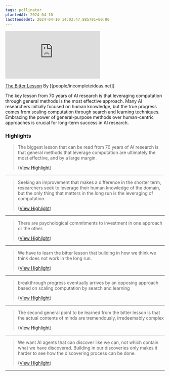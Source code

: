 ```yaml
---
tags: pollinator
plantedAt: 2024-04-10
lastTendedAt: 2024-04-10 14:03:47.885791+00:00
---
```

![rw-book-cover](https://rdl.ink/render/http%3A%2F%2Fwww.incompleteideas.net%2FIncIdeas%2FBitterLesson.html)

[The Bitter Lesson](http://www.incompleteideas.net/IncIdeas/BitterLesson.html)
By [[people/incompleteideas.net]]

The key lesson from 70 years of AI research is that leveraging computation through general methods is the most effective approach. Many AI researchers initially focused on human knowledge, but the true progress comes from scaling computation through search and learning techniques. Embracing the power of general-purpose methods over human-centric approaches is crucial for long-term success in AI research.

### Highlights
> The biggest lesson that can be read from 70 years of AI research is that general methods that leverage computation are ultimately the most effective, and by a large margin.
> 
>  ([View Highlight](https://read.readwise.io/read/01hv450x6mrsczbahmxqb53tnr))


---

> Seeking an improvement that makes a difference in the shorter term, researchers seek to leverage their human knowledge of the domain, but the only thing that matters in the long run is the leveraging of computation.
> 
>  ([View Highlight](https://read.readwise.io/read/01hv4518d3rv46gsd591vmchya))


---

> There are psychological commitments to investment in one approach or the other.
> 
>  ([View Highlight](https://read.readwise.io/read/01hv451cd9527017qvfnnnj3xd))


---

> We have to learn the bitter lesson that building in how we think we think does not work in the long run.
> 
>  ([View Highlight](https://read.readwise.io/read/01hv452nt0xwvtsh27xyfgsa7w))


---

> breakthrough progress eventually arrives by an opposing approach based on scaling computation by search and learning
> 
>  ([View Highlight](https://read.readwise.io/read/01hv452vd5k4tqtfcsa4y8y05v))


---

> The second general point to be learned from the bitter lesson is that the actual contents of minds are tremendously, irredeemably complex
> 
>  ([View Highlight](https://read.readwise.io/read/01hv453x7mm4j4ejcxeck4vj4d))


---

> We want AI agents that can discover like we can, not which contain what we have discovered. Building in our discoveries only makes it harder to see how the discovering process can be done.
> 
>  ([View Highlight](https://read.readwise.io/read/01hv454sxqvsn52ak0t026xvca))


---

